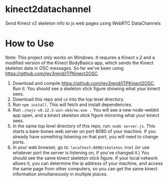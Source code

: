 # kinect2datachannel
Send Kinect v2 skeleton info to js web pages using WebRTC DataChannels

How to Use
==========

Note: This project only works on Windows.  It requires a Kinect v.2 and a modified version of the Kinect BodyBasics app, which sends the Kinect skeleton data in OSC messages.  So far we've been using https://github.com/rev3rend/ITPKinect2OSC.

1. Download and compile https://github.com/rev3rend/ITPKinect2OSC.  Run it.  You should see a skeleton stick figure showing what your kinect sees.
2. Download this repo and `cd` into the top level directory.
3. Run `npm install`.  This will fetch and install dependencies.
4. Run `./nwjs-v0.12.3-win-x64/nw.exe .`
You will see a new node-webkit app open, and a kinect skeleton stick figure mirroring what your kinect sees.
5. In the same top level directory of this repo, run: `node server.js`.  This starts a bare-bones web server on port 8080 of your machine.  If you already have something listening on that port, you will need to change ports.
6. In your web browser, go to:  `localhost:8080/skeleton.html`  (or use whatever port the server is listening on, if you've changed it.)
You should see the same kinect skeleton stick figure.
If your local network allows it, you can determine the ip address of your machine, and access the same page from other computers, so you can get the same kinect information simultaneously in multiple places.
